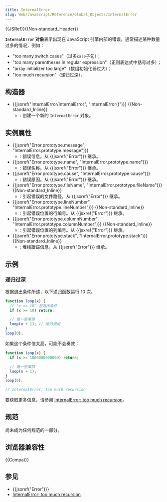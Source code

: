 ```yaml
---
title: InternalError
slug: Web/JavaScript/Reference/Global_Objects/InternalError
---
```


{{JSRef}}{{Non-standard_Header}}

**`InternalError` 对象**表示出现在 JavaScript 引擎内部的错误。通常描述某种数量过多的情况，例如：

- "too many switch cases"（过多`case`子句）；
- "too many parentheses in regular expression"（正则表达式中括号过多）；
- "array initializer too large"（数组初始化器过大）；
- "too much recursion"（递归过深）。

## 构造器

- {{jsxref("InternalError/InternalError", "InternalError()")}} {{Non-standard_Inline}}
  - : 创建一个新的 `InternalError` 对象。

## 实例属性

- {{jsxref("Error.prototype.message", "InternalError.prototype.message")}}
  - : 错误信息。从 {{jsxref("Error")}} 继承。
- {{jsxref("Error.prototype.name", "InternalError.prototype.name")}}
  - : 错误名称。从 {{jsxref("Error")}} 继承。
- {{jsxref("Error.prototype.cause", "InternalError.prototype.cause")}}
  - : 错误原因。从 {{jsxref("Error")}} 继承。
- {{jsxref("Error.prototype.fileName", "InternalError.prototype.fileName")}} {{Non-standard_Inline}}
  - : 引起错误的文件路径。从 {{jsxref("Error")}} 继承。
- {{jsxref("Error.prototype.lineNumber", "InternalError.prototype.lineNumber")}} {{Non-standard_Inline}}
  - : 引起错误位置的行编号。从 {{jsxref("Error")}} 继承。
- {{jsxref("Error.prototype.columnNumber", "InternalError.prototype.columnNumber")}} {{Non-standard_Inline}}
  - : 引起错误位置的列编号。从 {{jsxref("Error")}} 继承。
- {{jsxref("Error.prototype.stack", "InternalError.prototype.stack")}} {{Non-standard_Inline}}
  - : 堆栈跟踪信息。从 {{jsxref("Error")}} 继承。

## 示例

### 递归过深

根据退出条件所述，以下递归函数运行 10 次。

```js
function loop(x) {
  // "x >= 10" 是退出条件
  if (x >= 10) return;

  // 做一些事情
  loop(x + 1); // 递归调用
}
loop(0);
```

如果这个条件值太高，可能不会奏效：

```js example-bad
function loop(x) {
  if (x >= 1000000000000) return;

  // 做一些事情
  loop(x + 1);
}
loop(0);

// InternalError: too much recursion
```

要获取更多信息，请参阅 [InternalError: too much recursion](/zh-CN/docs/Web/JavaScript/Reference/Errors/Too_much_recursion)。

## 规范

尚未成为任何规范的一部分。

## 浏览器兼容性

{{Compat}}

## 参见

- {{jsxref("Error")}}
- [InternalError: too much recursion](/zh-CN/docs/Web/JavaScript/Reference/Errors/Too_much_recursion)
